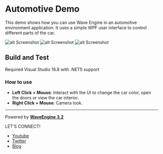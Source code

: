 # Automotive Demo

This demo shows how you can use Wave Engine in an automotive environment application. It uses a simple WPF user interface to control different parts of the car.

![alt Screenshot](https://github.com/WaveEngine/Automotive-Demo/blob/master/Screenshots/screenshots01.jpg)
![alt Screenshot](https://github.com/WaveEngine/Automotive-Demo/blob/master/Screenshots/screenshots02.jpg)
![alt Screenshot](https://github.com/WaveEngine/Automotive-Demo/blob/master/Screenshots/screenshots03.jpg)

## Build and Test
Required Visual Studio 16.8 with .NET5 support

### How to use
 * **Left Click + Mouse**: Interact with the UI to change the car color, open the doors or view the car interior.
 * **Right Click + Mouse**: Camera look.

----
Powered by **[WaveEngine 3.2](http://www.waveengine.net)**

LET'S CONNECT!

- [Youtube](https://www.youtube.com/subscription_center?add_user=WaveEngineChannel)
- [Twitter](https://twitter.com/WaveEngineTeam)
- [Blog](http://geeks.ms/waveengineteam/)
